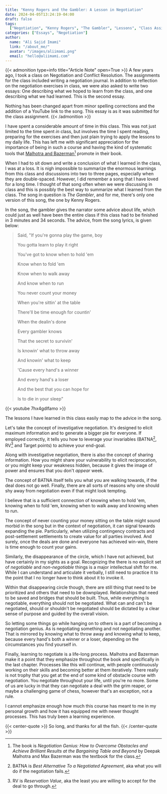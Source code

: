 ```yaml
---
title: "Kenny Rogers and the Gambler: A Lesson in Negotiation"
date: 2024-04-05T13:24:19-04:00
draft: false
tags:
  ["Negotiation", "Kenny Rogers", "The Gambler", "Lessons", "Class Assignment"]
categories: ["Essays", "Negotiation"]
author:
  name: "Ali Sajid Imami"
  link: "/about_me/"
  avatar: "/images/aliimami.png"
  email: "hello@aliimami.com"
---
```


{{< admonition type=info title="Article Note" open=True >}}
A few years ago, I took a class on Negotiation and Conflict Resolution. The assignments for the class
included writing a negotiation journal. In addition to reflection on the negotiation exercises in class, we were also asked to write two essays: One describing what we hoped to learn from the class, and one describing what we had learned. This is the second essay.

Nothing has been changed apart from minor spelling corrections and the addition of a YouTube link to the song. This essay is as it was submitted for the class assignment.
{{< /admonition >}}

I have spent a considerable amount of time in this class. This was not just limited to the time spent _in_ class, but involves the time I spent reading, preparing for the exercises and then just plain trying to apply the lessons to my daily life. This has left me with significant appreciation for the importance of being in such a course and having the kind of systematic tools that [Malhotra and Bazerman](https://www.amazon.com/Negotiation-Genius-Obstacles-Brilliant-Bargaining/dp/0553384112)[^1] promote in their book.

When I had to sit down and write a conclusion of what I learned in the class, I was at a loss. It is nigh impossible to summarize the enormous learnings from this class and discussions into two to three pages, especially when they are double-spaced. However, I did remember a song that I have loved for a long time. I thought of that song often when we were discussing in class and this is possibly the best way to summarize what I learned from the class. The song in question is _The Gambler_, and for me, there's only one version of this song, the one by Kenny Rogers.

In the song, the gambler gives the narrator some advice about life, which could just as well have been the entire class if this class had to be finished in 3 minutes and 34 seconds. The advice, from the song lyrics, is given below:

<!-- vale Vale.Spelling = NO -->
<!-- vale alex.ProfanityLikely = NO -->

> Said, "If you're gonna play the game, boy
>
> You gotta learn to play it right
>
> You've got to know when to hold 'em
>
> Know when to fold 'em
>
> Know when to walk away
>
> And know when to run
>
> You never count your money
>
> When you're sittin' at the table
>
> There'll be time enough for countin'
>
> When the dealin's done
>
> Every gambler knows
>
> That the secret to survivin'
>
> Is knowin' what to throw away
>
> And knowin' what to keep
>
> 'Cause every hand's a winner
>
> And every hand's a loser
>
> And the best that you can hope for
>
> Is to die in your sleep"

<!-- vale Vale.Spelling = YES -->
<!-- vale alex.ProfanityLikely = YES -->

{{< youtube 7hx4gdlfamo >}}

The lessons I have learned in this class easily map to the advice in the song.

Let's take the concept of investigative negotiation. It's designed to elicit maximum information and to generate a bigger pie for everyone. If employed correctly, it tells you how to leverage your invariables (BATNA[^2], RV[^3] and Target points) to achieve your end-goal.

Along with investigative negotiation, there is also the concept of sharing information. How you might share your vulnerability to elicit reciprocation, or you might keep your weakness hidden, because it gives the image of power and ensures that you don't _appear_ week.

The concept of BATNA itself tells you what you are walking towards, if the deal does not go well. Finally, there are all sorts of reasons why one should shy away from negotiation even if that might look tempting.

I believe that is a sufficient connection of knowing when to hold 'em, knowing when to fold 'em, knowing when to walk away and knowing when to run.

The concept of never counting your money sitting on the table might sound morbid in the song but in the context of negotiation, it can signal towards expanding the pie. Particularly, when utilizing contingency contracts and post-settlement settlements to create value for all parties involved. And surely, once the deals are done and everyone has achieved win-win, there is time enough to count your gains.

Similarly, the disappearance of the circle, which I have not achieved, but have certainly in my sights as a goal. Recognizing the there is no explicit set of _negotiable_ and _non-negotiable_ things is a major intellectual shift for me. While I can understand and articulate it verbally, I still need to practice it to the point that I no longer have to think about it to invoke it.

Within that disappearing circle though, there are still thing that need to be prioritized and others that need to be downplayed. Relationships that need to be saved and bridges that should be built. Thus, while everything is negotiable, everything should not be negotiated. What can and can't be negotiated, should or shouldn't be negotiated should be dictated by a clear sense of purpose and guided by the overall vision.

<!-- vale alex.ProfanityLikely = NO -->

So letting some things go while hanging on to others is a part of becoming a negotiation genius. As is negotiating something and not negotiating another. That is mirrored by knowing what to throw away and knowing what to keep, because every hand's both a winner or a loser, depending on the circumstances you find yourself in.

<!-- vale alex.ProfanityLikely = YES -->

Finally, learning to negotiate is a life-long process. Malhotra and Bazerman make it a point that they emphasize throughout the book and specifically in the last chapter. Processes like this will continue, with people continuously working on their skills and becoming better at them iteratively. There really is not trophy that you get at the end of some kind of obstacle course with negotiation. You negotiate throughout your life, until you're no more. Some of us are lucky in that they can negotiate a deal with the grim reaper, or maybe a challenging game of chess, however that's an exception, not a rule.

I cannot emphasize enough how much this course has meant to me in my personal growth and how it has equipped me with newer thought processes. This has truly been a learning experience.

{{< center-quote >}}
So long, and thanks for all the fish.
{{< /center-quote >}}

[^1]: The book is _Negotiation Genius: How to Overcome Obstacles and Achieve Brilliant Results at the Bargaining Table and Beyond_ by Deepak Malhotra and Max Bazerman was the textbook for the class.

[^2]: BATNA is _Best Alternative To a Negotiated Agreement_, aka what you will do if the negotiation fails.

[^3]: RV is _Reservation Value_, aka the least you are willing to accept for the deal to go through.

